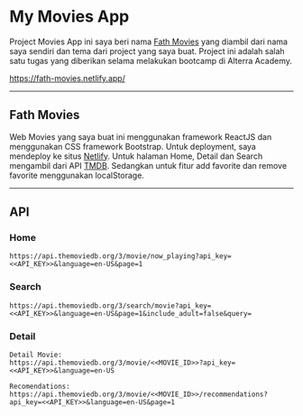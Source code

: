 # My Movies App

Project Movies App ini saya beri nama [Fath Movies](https://fath-movies.netlify.app/) yang diambil dari nama saya sendiri dan tema dari project yang saya buat. Project ini adalah salah satu tugas yang diberikan selama melakukan bootcamp di Alterra Academy.

https://fath-movies.netlify.app/

<hr />

## Fath Movies

Web Movies yang saya buat ini menggunakan framework ReactJS dan menggunakan CSS framework Bootstrap. Untuk deployment, saya mendeploy ke situs [Netlify](https://www.netlify.com/). Untuk halaman Home, Detail dan Search mengambil dari API [TMDB](https://www.themoviedb.org/settings/api). Sedangkan untuk fitur add favorite dan remove favorite menggunakan localStorage.

<hr />

## API

### Home

```
https://api.themoviedb.org/3/movie/now_playing?api_key=<<API_KEY>>&language=en-US&page=1

```
### Search

```
https://api.themoviedb.org/3/search/movie?api_key=<<API_KEY>>&language=en-US&page=1&include_adult=false&query=
```

### Detail

```
Detail Movie:
https://api.themoviedb.org/3/movie/<<MOVIE_ID>>?api_key=<<API_KEY>>&language=en-US

Recomendations:
https://api.themoviedb.org/3/movie/<<MOVIE_ID>>/recommendations?api_key=<<API_KEY>>&language=en-US&page=1
```